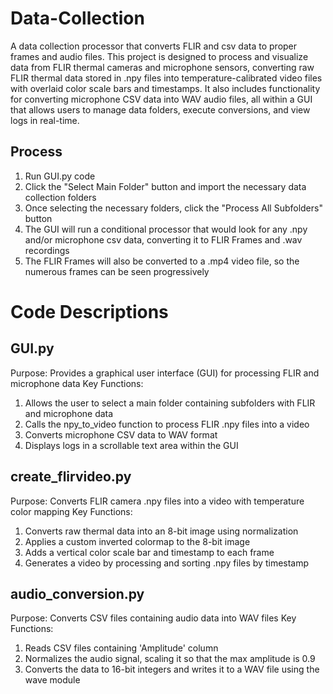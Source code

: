 # Data-Collection
A data collection processor that converts FLIR and csv data to proper frames and audio files. This project is designed to process and visualize data from FLIR thermal cameras and microphone sensors, converting raw FLIR thermal data stored in .npy files into temperature-calibrated video files with overlaid color scale bars and timestamps. It also includes functionality for converting microphone CSV data into WAV audio files, all within a GUI that allows users to manage data folders, execute conversions, and view logs in real-time.

## Process
  1) Run GUI.py code
  2) Click the "Select Main Folder" button and import the necessary data collection folders
  3) Once selecting the necessary folders, click the "Process All Subfolders" button
  4) The GUI will run a conditional processor that would look for any .npy and/or microphone csv data, converting it to FLIR Frames and .wav recordings
  5) The FLIR Frames will also be converted to a .mp4 video file, so the numerous frames can be seen progressively

# Code Descriptions

## GUI.py
Purpose: Provides a graphical user interface (GUI) for processing FLIR and microphone data
Key Functions:
  1) Allows the user to select a main folder containing subfolders with FLIR and microphone data
  2) Calls the npy_to_video function to process FLIR .npy files into a video
  3) Converts microphone CSV data to WAV format
  4) Displays logs in a scrollable text area within the GUI

## create_flirvideo.py
Purpose: Converts FLIR camera .npy files into a video with temperature color mapping
Key Functions:
  1) Converts raw thermal data into an 8-bit image using normalization
  2) Applies a custom inverted colormap to the 8-bit image
  3) Adds a vertical color scale bar and timestamp to each frame
  4) Generates a video by processing and sorting .npy files by timestamp

## audio_conversion.py
Purpose: Converts CSV files containing audio data into WAV files
Key Functions:
  1) Reads CSV files containing 'Amplitude' column
  2) Normalizes the audio signal, scaling it so that the max amplitude is 0.9
  3) Converts the data to 16-bit integers and writes it to a WAV file using the wave module

